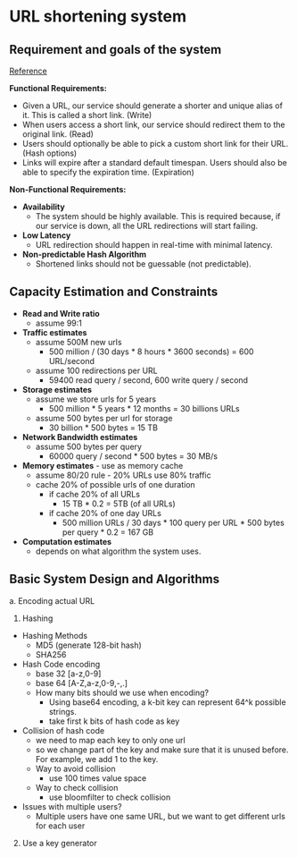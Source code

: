# URL shortening system

## Requirement and goals of the system

[Reference](https://www.educative.io/collection/page/5668639101419520/5649050225344512/5668600916475904?affiliate_id=5082902844932096&gclid=CjwKCAjwpeXeBRA6EiwAyoJPKhOf_cbEXY5ogUOgfAI9nV5RvArGPSAuWIYaqpN-OHgfab-LWrjiqhoCNPkQAvD_BwE#utm_source=google&utm_medium=cpc&utm_campaign=grokking-manual)

**Functional Requirements:**

- Given a URL, our service should generate a shorter and unique alias of it. This is called a short link. (Write)
- When users access a short link, our service should redirect them to the original link. (Read)
- Users should optionally be able to pick a custom short link for their URL. (Hash options)
- Links will expire after a standard default timespan. Users should also be able to specify the expiration time. (Expiration)

**Non-Functional Requirements:**

- **Availability**
    - The system should be highly available. This is required because, if our service is down, all the URL redirections will start failing.
- **Low Latency**
    - URL redirection should happen in real-time with minimal latency.
- **Non-predictable Hash Algorithm**
    - Shortened links should not be guessable (not predictable).

## Capacity Estimation and Constraints

- **Read and Write ratio**
    - assume 99:1
- **Traffic estimates**
    - assume 500M new urls
        - 500 million / (30 days * 8 hours * 3600 seconds) = 600 URL/second
    - assume 100 redirections per URL
        - 59400 read query / second, 600 write query / second
- **Storage estimates**
    - assume we store urls for 5 years
        - 500 million * 5 years * 12 months = 30 billions URLs
    - assume 500 bytes per url for storage
        - 30 billion * 500 bytes = 15 TB
- **Network Bandwidth estimates**
    - assume 500 bytes per query
        - 60000 query / second * 500 bytes = 30 MB/s
- **Memory estimates** - use as memory cache
    - assume 80/20 rule - 20% URLs use 80% traffic
    - cache 20% of possible urls of one duration
        - if cache 20% of all URLs
            - 15 TB * 0.2 = 5TB (of all URLs)
        - if cache 20% of one day URLs
            - 500 million URLs / 30 days * 100 query per URL * 500 bytes per query * 0.2 = 167 GB
- **Computation estimates**
    - depends on what algorithm the system uses.
    
## Basic System Design and Algorithms

a. Encoding actual URL

1. Hashing
- Hashing Methods
    - MD5 (generate 128-bit hash)
    - SHA256
- Hash Code encoding
    - base 32 [a-z,0-9]
    - base 64 [A-Z,a-z,0-9,-,.]
    - How many bits should we use when encoding?
        - Using base64 encoding, a k-bit key can represent 64^k possible strings.
        - take first k bits of hash code as key
- Collision of hash code
    - we need to map each key to only one url
    - so we change part of the key and make sure that it is unused before. For example, we add 1 to the key.
    - Way to avoid collision
        - use 100 times value space
    - Way to check collision
        - use bloomfilter to check collision
- Issues with multiple users?
    - Multiple users have one same URL, but we want to get different urls for each user
    
2. Use a key generator
        
        
        





